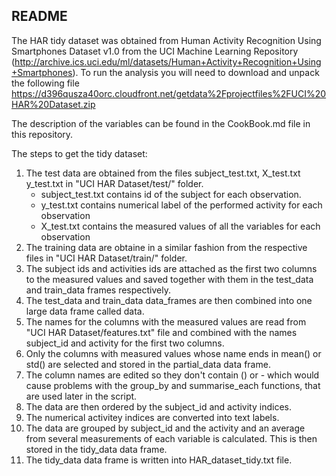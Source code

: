 ## README
The HAR tidy dataset was obtained from Human Activity Recognition Using Smartphones Dataset v1.0 from the UCI Machine Learning Repository (http://archive.ics.uci.edu/ml/datasets/Human+Activity+Recognition+Using+Smartphones). To run the analysis you will need to download and unpack the following file https://d396qusza40orc.cloudfront.net/getdata%2Fprojectfiles%2FUCI%20HAR%20Dataset.zip

The description of the variables can be found in the CookBook.md file in this repository.

The steps to get the tidy dataset:

1. The test data are obtained from the files subject_test.txt, X_test.txt y_test.txt in "UCI HAR Dataset/test/" folder.
	* subject_test.txt contains id of the subject for each observation.
	* y_test.txt contains numerical label of the performed activity for each observation
	* X_test.txt contains the measured values of all the variables for each observation
2. The training data are obtaine in a similar fashion from the respective files in "UCI HAR Dataset/train/" folder.
3. The subject ids and activities ids are attached as the first two columns to the measured values and saved together with them in the test_data and train_data frames respectively.
4. The test_data and train_data data_frames are then combined into one large data frame called data.
5. The names for the columns with the measured values are read from "UCI HAR Dataset/features.txt" file and combined with the names subject_id and activity for the first two columns.
6. Only the columns with measured values whose name ends in mean() or std() are selected and stored in the partial_data data frame.
7. The column names are edited so they don't contain () or - which would cause problems with the group_by and summarise_each functions, that are used later in the script.
8. The data are then ordered by the subject_id and activity indices.
9. The numerical activitey indices are converted into text labels.
10. The data are grouped by subject_id and the activity and an average from several measurements of each variable is calculated. This is then stored in the tidy_data data frame.
11. The tidy_data data frame is written into HAR_dataset_tidy.txt file.



